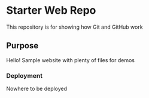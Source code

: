# Starter Web Repo

This repository is for showing how Git and GitHub work

## Purpose

Hello! Sample website with plenty of files for demos

### Deployment

Nowhere to be deployed